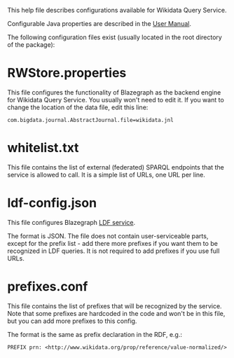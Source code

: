 This help file describes configurations available for Wikidata Query Service.

Configurable Java properties are described in the [User Manual](https://www.mediawiki.org/wiki/Wikidata_query_service/User_Manual#Configurable_properties).

The following configuration files exist (usually located in the root directory of the package):

# RWStore.properties
This file configures the functionality of Blazegraph as the backend engine for Wikidata Query Service. You usually won't need to edit it.
If you want to change the location of the data file, edit this line:

    com.bigdata.journal.AbstractJournal.file=wikidata.jnl

# whitelist.txt
This file contains the list of external (federated) SPARQL endpoints that the service is allowed to call. It is a simple list of URLs, one URL per line.

# ldf-config.json
This file configures Blazegraph [LDF service](https://www.mediawiki.org/wiki/Wikidata_query_service/User_Manual#Linked_Data_Fragments_endpoint).

The format is JSON. The file does not contain user-serviceable parts, except for the prefix list - add there more prefixes if you want them to be recognized in LDF queries. It is not required to add prefixes if you use full URLs.

# prefixes.conf
This file contains the list of prefixes that will be recognized by the service. Note that some prefixes are hardcoded in the code and won't be in this file, but you can add more prefixes to this config.

The format is the same as prefix declaration in the RDF, e.g.:

    PREFIX prn: <http://www.wikidata.org/prop/reference/value-normalized/>

